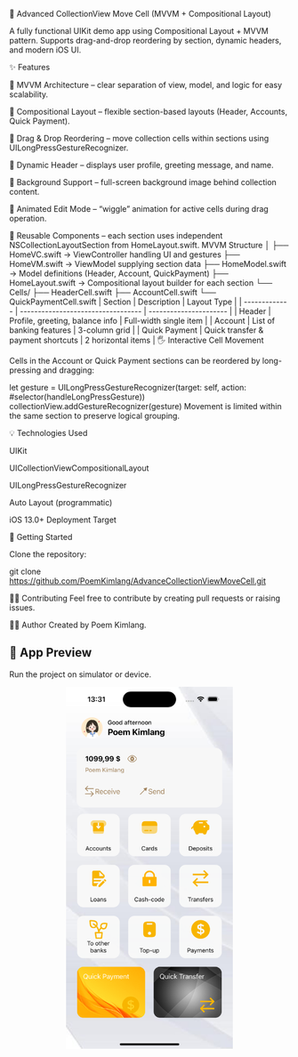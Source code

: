 🏦 Advanced CollectionView Move Cell (MVVM + Compositional Layout)

A fully functional UIKit demo app using Compositional Layout + MVVM pattern.
Supports drag-and-drop reordering by section, dynamic headers, and modern iOS UI.

✨ Features

🔹 MVVM Architecture – clear separation of view, model, and logic for easy scalability.

🔹 Compositional Layout – flexible section-based layouts (Header, Accounts, Quick Payment).

🔹 Drag & Drop Reordering – move collection cells within sections using UILongPressGestureRecognizer.

🔹 Dynamic Header – displays user profile, greeting message, and name.

🔹 Background Support – full-screen background image behind collection content.

🔹 Animated Edit Mode – “wiggle” animation for active cells during drag operation.

🔹 Reusable Components – each section uses independent NSCollectionLayoutSection from HomeLayout.swift.
MVVM Structure
│
├── HomeVC.swift          → ViewController handling UI and gestures
├── HomeVM.swift          → ViewModel supplying section data
├── HomeModel.swift       → Model definitions (Header, Account, QuickPayment)
├── HomeLayout.swift      → Compositional layout builder for each section
└── Cells/
     ├── HeaderCell.swift
     ├── AccountCell.swift
     └── QuickPaymentCell.swift
| Section       | Description                        | Layout Type            |
| ------------- | ---------------------------------- | ---------------------- |
| Header        | Profile, greeting, balance info    | Full-width single item |
| Account       | List of banking features           | 3-column grid          |
| Quick Payment | Quick transfer & payment shortcuts | 2 horizontal items     |
🖐️ Interactive Cell Movement

Cells in the Account or Quick Payment sections can be reordered by long-pressing and dragging:

let gesture = UILongPressGestureRecognizer(target: self, action: #selector(handleLongPressGesture))
collectionView.addGestureRecognizer(gesture)
Movement is limited within the same section to preserve logical grouping.

💡 Technologies Used

UIKit

UICollectionViewCompositionalLayout

UILongPressGestureRecognizer

Auto Layout (programmatic)

iOS 13.0+ Deployment Target

🚀 Getting Started

Clone the repository:

git clone https://github.com/PoemKimlang/AdvanceCollectionViewMoveCell.git

🙋‍♂️ Contributing
Feel free to contribute by creating pull requests or raising issues.

🧑‍💻 Author
Created by Poem Kimlang.

## 📱 App Preview
Run the project on simulator or device.

<p align="center">
  <img src="Screenshots/AppDemo.png" width="300">
</p>

